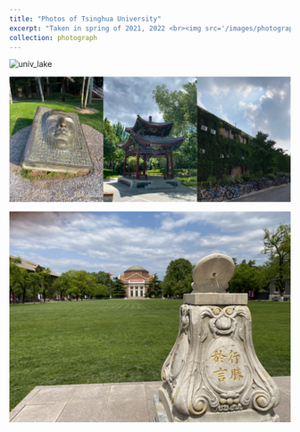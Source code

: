 ```yaml
---
title: "Photos of Tsinghua University"
excerpt: "Taken in spring of 2021, 2022 <br><img src='/images/photograph/univ_lake.JPG' width='700'>"
collection: photograph
---
```


![univ_lake](/images/photograph/univ_lake.JPG)

![univ-sce](/images/photograph/univ-sce.png)

![univ2](/images/photograph/univ2.JPG)
